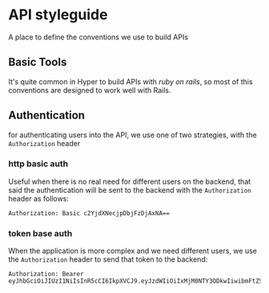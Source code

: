 # API styleguide

A place to define the conventions we use to build APIs

## Basic Tools

It's quite common in Hyper to build APIs with *ruby on rails*, so most of this
conventions are designed to work well with Rails.

## Authentication

for authenticating users into the API, we use one of two strategies, with the
`Authorization` header

### http basic auth

Useful when there is no real need for different users on the backend, that said
the authentication will be sent to the backend with the `Authorization` header
as follows:

```
Authorization: Basic c2YjdXNecjpDbjFzDjAxNA==
```

### token base auth

When the application is more complex and we need different users, we use the
`Authorization` header to send that token to the backend:

```
Authorization: Bearer eyJhbGciOiJIUzI1NiIsInR5cCI6IkpXVCJ9.eyJzdWIiOiIxMjM0NTY3ODkwIiwibmFtZSI6IkpvaG4gRG9lIiwiYWRtaW4iOnRydWV9.TJVA95OrM7E2cBab30RMHrHDcEfxjoYZgeFONFh7HgQ
```
